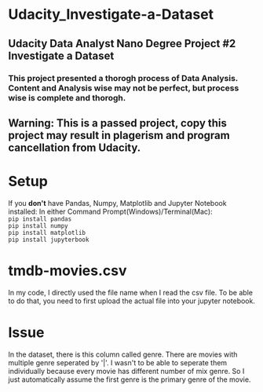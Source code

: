 # Udacity_Investigate-a-Dataset
## Udacity Data Analyst Nano Degree Project #2 Investigate a Dataset 
### This project presented a thorogh process of Data Analysis. Content and Analysis wise may not be perfect, but process wise is complete and thorogh. 
## **Warning: This is a passed project, copy this project may result in plagerism and program cancellation from Udacity.**
# Setup 
If you **don't** have Pandas, Numpy, Matplotlib and Jupyter Notebook installed: 
In either Command Prompt(Windows)/Terminal(Mac): \
`pip install pandas` \
`pip install numpy` \
`pip install matplotlib`\
`pip install jupyterbook` 

# tmdb-movies.csv 
In my code, I directly used the file name when I read the csv file. To be able to do that, you need to first upload the actual file into your jupyter notebook. 


# Issue
In the dataset, there is this column called genre. There are movies with multiple genre seperated by '|'. I wasn't to be able to seperate them individually because every movie has different number of mix genre. So I just automatically assume the first genre is the primary genre of the movie. 

